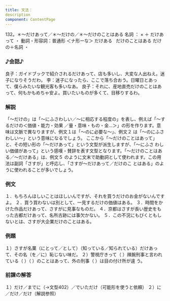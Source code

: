 ```yaml
---
title: 文法：
description
component: ContentPage
---
```



132。＊～だけあって／＊～だけの／＊～だけのことはある
名詞 ： × ＋ だけあって ・
動詞・形容詞：普通形 ＜ナ形ーな＞ だけある  
だけのことはある
だけの＋名詞 ・
### ♪会話♪
良子：ガイドブックで紹介されるだけあって、店も多いし、大変な人出ねえ。迷子になりそうだわ。
李：迷子になったら、ここで落ち合おう。日曜日とあって、僕らみたいな観光客も多いなあ。
良子：それに、産地直売だけのことはあって、何もかもめちゃ安よ。買いたいものが多くて、目移りするわ。
### 解説
「～だけの」は「～にふさわしい／～に相応する程度の」を表し、例えば「～するだけの＜価値・能力・効果
／量・意味・もの・金…＞」の形を作ります。意味は文脈で異なりますが、例文１は「～のに必要な～」、例文２ は「～のにふさわしい～」という意味になるでしょう。
ここから「～だけのことはあって」と、その短い形の「～だけあって」という文型が派生しますが、「～にふさ わしい価値があって」という感嘆・賛辞を表す文型となります。「～だけのことはある／～だけある」は、例文５ のように文末で助動詞として使われます。この用法は副詞「さすが」と呼応し、「さすが～だけあって／だけのこ とはある」のように使われることが多いでしょう。
### 例文
１．もちろんほしいことはほしいんですが、それを買うだけのお金がないんですよ。
２．買う買わないは別として、一見するだけの価値はある。
３．時間をかけた作品だけあって、さすがに見事なものだ。
４．京都はさすが長い歴史をもった古都だけあって、名所古跡には事欠かない。
５．この不況にもびくともしないとは、さすが大企業だけのことはある。
### 例題
１）さすが名菓（にとって／として）（知っている／知られている）だけあって、その名（を／に）恥じない味だ。
２）警視庁きって（ ）辣腕刑事と言われている（ ）（ ）のことはあって、外の刑事（ ）は目の付け所が違
う。
### 前課の解答
１）だけ／までに（→文型402）／でいただけ（可能形を使うと依頼）
２）に／だけ／だけ（解説参照）
